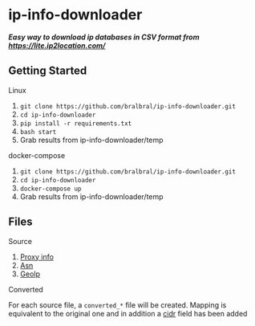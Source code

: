 
# ip-info-downloader

***Easy way to download ip databases in CSV format from https://lite.ip2location.com/***


Getting Started
-------------

Linux
1. ```git clone https://github.com/bralbral/ip-info-downloader.git```
2. ```cd ip-info-downloader```
3. ```pip install -r requirements.txt```
4. ```bash start```
5. Grab results from ip-info-downloader/temp

docker-compose
1. ```git clone https://github.com/bralbral/ip-info-downloader.git```
2. ```cd ip-info-downloader```
3. ```docker-compose up```
5. Grab results from ip-info-downloader/temp


Files
-------------
Source

1. [Proxy info](https://lite.ip2location.com/database/px11-ip-proxytype-country-region-city-isp-domain-usagetype-asn-lastseen-threat-residential-provider)
2. [Asn](https://lite.ip2location.com/database-asn)
3. [GeoIp](https://lite.ip2location.com/database/db11-ip-country-region-city-latitude-longitude-zipcode-timezone)

Converted

For each source file, a ```converted_*``` file will be created.
Mapping is equivalent to the original one and in addition a [cidr](https://en.wikipedia.org/wiki/Classless_Inter-Domain_Routing) field has been added
